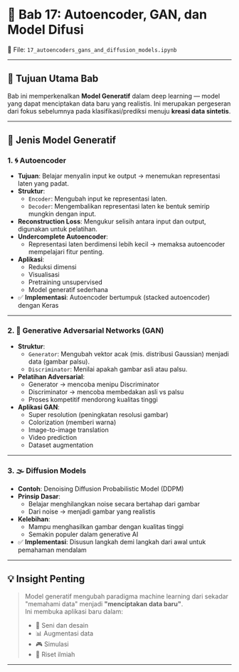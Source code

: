 # 🧠 Bab 17: Autoencoder, GAN, dan Model Difusi  
📁 File: `17_autoencoders_gans_and_diffusion_models.ipynb`

---

## 🎯 Tujuan Utama Bab

Bab ini memperkenalkan **Model Generatif** dalam deep learning — model yang dapat menciptakan data baru yang realistis. Ini merupakan pergeseran dari fokus sebelumnya pada klasifikasi/prediksi menuju **kreasi data sintetis**.

---

## 🔧 Jenis Model Generatif

### 1. 🌀 Autoencoder

- **Tujuan**: Belajar menyalin input ke output → menemukan representasi laten yang padat.
- **Struktur**:
  - `Encoder`: Mengubah input ke representasi laten.
  - `Decoder`: Mengembalikan representasi laten ke bentuk semirip mungkin dengan input.
- **Reconstruction Loss**: Mengukur selisih antara input dan output, digunakan untuk pelatihan.
- **Undercomplete Autoencoder**:
  - Representasi laten berdimensi lebih kecil → memaksa autoencoder mempelajari fitur penting.
- **Aplikasi**:
  - Reduksi dimensi
  - Visualisasi
  - Pretraining unsupervised
  - Model generatif sederhana
- ✅ **Implementasi**: Autoencoder bertumpuk (stacked autoencoder) dengan Keras

---

### 2. 🤖 Generative Adversarial Networks (GAN)

- **Struktur**:
  - `Generator`: Mengubah vektor acak (mis. distribusi Gaussian) menjadi data (gambar palsu).
  - `Discriminator`: Menilai apakah gambar asli atau palsu.
- **Pelatihan Adversarial**:
  - Generator → mencoba menipu Discriminator
  - Discriminator → mencoba membedakan asli vs palsu
  - Proses kompetitif mendorong kualitas tinggi
- **Aplikasi GAN**:
  - Super resolution (peningkatan resolusi gambar)
  - Colorization (memberi warna)
  - Image-to-image translation
  - Video prediction
  - Dataset augmentation

---

### 3. 🌫️ Diffusion Models

- **Contoh**: Denoising Diffusion Probabilistic Model (DDPM)
- **Prinsip Dasar**:
  - Belajar menghilangkan noise secara bertahap dari gambar
  - Dari noise → menjadi gambar yang realistis
- **Kelebihan**:
  - Mampu menghasilkan gambar dengan kualitas tinggi
  - Semakin populer dalam generative AI
- ✅ **Implementasi**: Disusun langkah demi langkah dari awal untuk pemahaman mendalam

---

## 💡 Insight Penting

> Model generatif mengubah paradigma machine learning dari sekadar "memahami data" menjadi **"menciptakan data baru"**.  
> Ini membuka aplikasi baru dalam:
> - 🎨 Seni dan desain  
> - 📊 Augmentasi data  
> - 🎮 Simulasi  
> - 🧪 Riset ilmiah  

---
